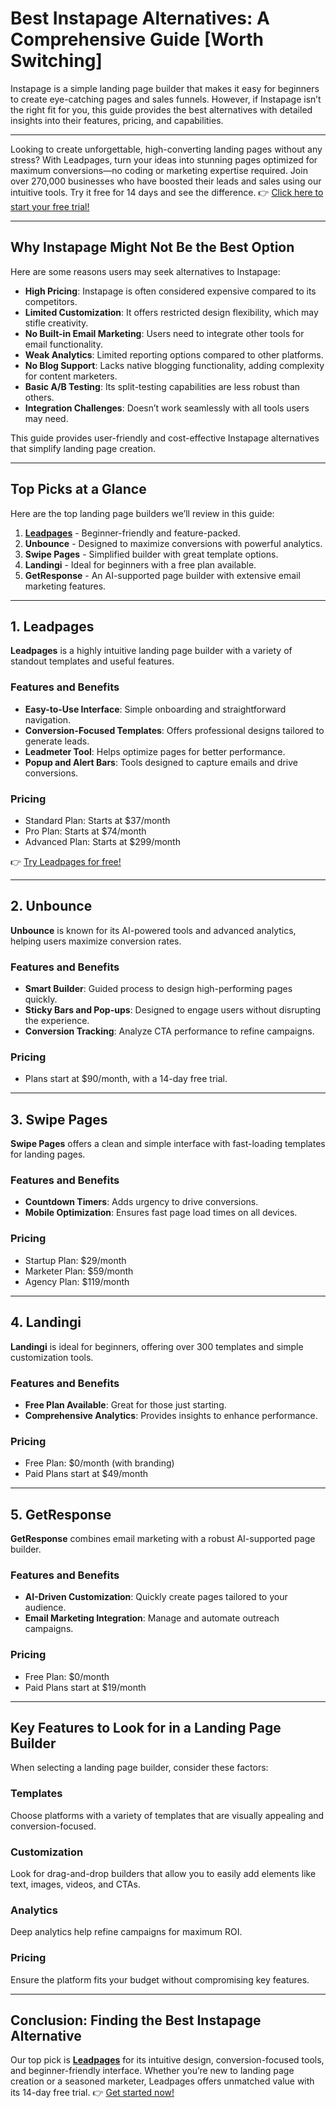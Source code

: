 # Best Instapage Alternatives: A Comprehensive Guide [Worth Switching]

Instapage is a simple landing page builder that makes it easy for beginners to create eye-catching pages and sales funnels. However, if Instapage isn’t the right fit for you, this guide provides the best alternatives with detailed insights into their features, pricing, and capabilities.

---

Looking to create unforgettable, high-converting landing pages without any stress? With Leadpages, turn your ideas into stunning pages optimized for maximum conversions—no coding or marketing expertise required. Join over 270,000 businesses who have boosted their leads and sales using our intuitive tools. Try it free for 14 days and see the difference. 👉 [Click here to start your free trial!](https://bit.ly/LEadPages)

---

## Why Instapage Might Not Be the Best Option

Here are some reasons users may seek alternatives to Instapage:

- **High Pricing**: Instapage is often considered expensive compared to its competitors.
- **Limited Customization**: It offers restricted design flexibility, which may stifle creativity.
- **No Built-in Email Marketing**: Users need to integrate other tools for email functionality.
- **Weak Analytics**: Limited reporting options compared to other platforms.
- **No Blog Support**: Lacks native blogging functionality, adding complexity for content marketers.
- **Basic A/B Testing**: Its split-testing capabilities are less robust than others.
- **Integration Challenges**: Doesn’t work seamlessly with all tools users may need.

This guide provides user-friendly and cost-effective Instapage alternatives that simplify landing page creation.

---

## Top Picks at a Glance

Here are the top landing page builders we’ll review in this guide:

1. **[Leadpages](https://bit.ly/LEadPages)** - Beginner-friendly and feature-packed.
2. **Unbounce** - Designed to maximize conversions with powerful analytics.
3. **Swipe Pages** - Simplified builder with great template options.
4. **Landingi** - Ideal for beginners with a free plan available.
5. **GetResponse** - An AI-supported page builder with extensive email marketing features.

---

## 1. Leadpages

**Leadpages** is a highly intuitive landing page builder with a variety of standout templates and useful features.

### Features and Benefits
- **Easy-to-Use Interface**: Simple onboarding and straightforward navigation.
- **Conversion-Focused Templates**: Offers professional designs tailored to generate leads.
- **Leadmeter Tool**: Helps optimize pages for better performance.
- **Popup and Alert Bars**: Tools designed to capture emails and drive conversions.

### Pricing
- Standard Plan: Starts at $37/month
- Pro Plan: Starts at $74/month
- Advanced Plan: Starts at $299/month

👉 [Try Leadpages for free!](https://bit.ly/LEadPages)

---

## 2. Unbounce

**Unbounce** is known for its AI-powered tools and advanced analytics, helping users maximize conversion rates.

### Features and Benefits
- **Smart Builder**: Guided process to design high-performing pages quickly.
- **Sticky Bars and Pop-ups**: Designed to engage users without disrupting the experience.
- **Conversion Tracking**: Analyze CTA performance to refine campaigns.

### Pricing
- Plans start at $90/month, with a 14-day free trial.

---

## 3. Swipe Pages

**Swipe Pages** offers a clean and simple interface with fast-loading templates for landing pages.

### Features and Benefits
- **Countdown Timers**: Adds urgency to drive conversions.
- **Mobile Optimization**: Ensures fast page load times on all devices.

### Pricing
- Startup Plan: $29/month
- Marketer Plan: $59/month
- Agency Plan: $119/month

---

## 4. Landingi

**Landingi** is ideal for beginners, offering over 300 templates and simple customization tools.

### Features and Benefits
- **Free Plan Available**: Great for those just starting.
- **Comprehensive Analytics**: Provides insights to enhance performance.

### Pricing
- Free Plan: $0/month (with branding)
- Paid Plans start at $49/month

---

## 5. GetResponse

**GetResponse** combines email marketing with a robust AI-supported page builder.

### Features and Benefits
- **AI-Driven Customization**: Quickly create pages tailored to your audience.
- **Email Marketing Integration**: Manage and automate outreach campaigns.

### Pricing
- Free Plan: $0/month
- Paid Plans start at $19/month

---

## Key Features to Look for in a Landing Page Builder

When selecting a landing page builder, consider these factors:

### Templates
Choose platforms with a variety of templates that are visually appealing and conversion-focused.

### Customization
Look for drag-and-drop builders that allow you to easily add elements like text, images, videos, and CTAs.

### Analytics
Deep analytics help refine campaigns for maximum ROI.

### Pricing
Ensure the platform fits your budget without compromising key features.

---

## Conclusion: Finding the Best Instapage Alternative

Our top pick is **[Leadpages](https://bit.ly/LEadPages)** for its intuitive design, conversion-focused tools, and beginner-friendly interface. Whether you’re new to landing page creation or a seasoned marketer, Leadpages offers unmatched value with its 14-day free trial. 👉 [Get started now!](https://bit.ly/LEadPages)
